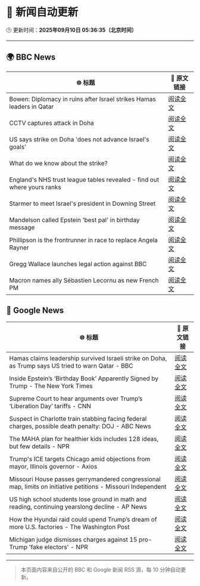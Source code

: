 # 🧠 新闻自动更新

🕒 更新时间：**2025年09月10日 05:36:35（北京时间）**

---

## 🌍 BBC News

| 🌐 标题 | 🔗 原文链接 |
|--------|-------------|
| Bowen: Diplomacy in ruins after Israel strikes Hamas leaders in Qatar | [阅读全文](https://www.bbc.com/news/articles/cm2zepgp5neo?at_medium=RSS&at_campaign=rss) |
| CCTV captures attack in Doha | [阅读全文](https://www.bbc.com/news/videos/c1dq39204wro?at_medium=RSS&at_campaign=rss) |
| US says strike on Doha 'does not advance Israel's goals' | [阅读全文](https://www.bbc.com/news/articles/cx25711r8jxo?at_medium=RSS&at_campaign=rss) |
| What do we know about the strike? | [阅读全文](https://www.bbc.com/news/articles/cq5jl77ygv4o?at_medium=RSS&at_campaign=rss) |
| England's NHS trust league tables revealed - find out where yours ranks | [阅读全文](https://www.bbc.com/news/articles/cq8eqxlypv7o?at_medium=RSS&at_campaign=rss) |
| Starmer to meet Israel's president in Downing Street | [阅读全文](https://www.bbc.com/news/articles/cly9jgmgqe8o?at_medium=RSS&at_campaign=rss) |
| Mandelson called Epstein 'best pal' in birthday message | [阅读全文](https://www.bbc.com/news/articles/cwy9dwe50leo?at_medium=RSS&at_campaign=rss) |
| Phillipson is the frontrunner in race to replace Angela Rayner | [阅读全文](https://www.bbc.com/news/articles/c3rvqv9yg4eo?at_medium=RSS&at_campaign=rss) |
| Gregg Wallace launches legal action against BBC | [阅读全文](https://www.bbc.com/news/articles/cdr60nvd4y2o?at_medium=RSS&at_campaign=rss) |
| Macron names ally Sébastien Lecornu as new French PM | [阅读全文](https://www.bbc.com/news/articles/crmenp1k0mjo?at_medium=RSS&at_campaign=rss) |

## 📰 Google News

| 🌐 标题 | 🔗 原文链接 |
|--------|-------------|
| Hamas claims leadership survived Israeli strike on Doha, as Trump says US tried to warn Qatar - BBC | [阅读全文](https://news.google.com/rss/articles/CBMiVEFVX3lxTE91TDZzTE9wemZyQXlLVFVTS0NCQzJfRTQ2QkdTM2VLVkVYSG5hcThaUjF5bUstaUx5RDBJZ1pNUV8yb2V5ZW9PMk5IWHFibWFZaHY3eg?oc=5) |
| Inside Epstein’s ‘Birthday Book’ Apparently Signed by Trump - The New York Times | [阅读全文](https://news.google.com/rss/articles/CBMihAFBVV95cUxOdjEzb2J5UTQ0dWxwWGp5by1kRm9qVFF4aHdjeUJ5RDVtNkVIa3VSSmF0M2x3M1RQMGlzMk5MWlY2N1VXMVJ6c3BLbV8zLXpzMnE4a0ZHN1RpSDg0OUR3WDg4YUI4YTliTldBYktCTl85dHVxZEhmUXFwczF6RXdRZG1SSEI?oc=5) |
| Supreme Court to hear arguments over Trump’s ‘Liberation Day’ tariffs - CNN | [阅读全文](https://news.google.com/rss/articles/CBMibkFVX3lxTE9SUHFnZGZtb0lYTzBGVlpKV2FfeDJsODJVNzk4cnFrZ2NEUVYtU2JVcFBVLThYZ1FwSDN4VzM0Sm80WU4xMGVfWmMxTEVjLWc1c2k0SGVDT2xmc1EtaVRocWcyblpRa2ppODRaS0JR?oc=5) |
| Suspect in Charlotte train stabbing facing federal charges, possible death penalty: DOJ - ABC News | [阅读全文](https://news.google.com/rss/articles/CBMipAFBVV95cUxOV181S3gtUmZqajRQUGRnTVk1U0RyQ1h2YWJPb0FBOFdiSldkVE1fanFpM1VHdWlRQkJMR1BNQWUwZ1k1UkpwdmVaS0Zpd3FPVGJlZ3N6T3pXZnBDUmxHWm4wTDBkZmk4YXJyZnpKaXhUQVFYcXRXX05hZmlndWo2UncxY1ZaXzFCVkVYYUQxUk1EUmF6bEQ4VGdyYUNZclRUSm4xTdIBqgFBVV95cUxPSWtBaTBaa0xCNDlvX09TNk9ERHRWNkJxZXE4MXpQSno5UEZpN1NwUlA5X29FODJ3U3ctVDNySnV5aXU1WDQ1aXdydmdWbzloQUREdGdidFZqVFk2VDFQYXJxMkZFdnZNV01VX2pja2RfZUlNZDlLYmQ5cDNaSUtyWE5uY1B2RnNIdERsYmpzX0hDUUVmLTU1SEZpZVE4U1FzMVV4aEttbUtrUQ?oc=5) |
| The MAHA plan for healthier kids includes 128 ideas, but few details - NPR | [阅读全文](https://news.google.com/rss/articles/CBMipwFBVV95cUxPVG5waGN4eUpkQXpYSXFNY2tBSXVHLWxZWnE0ZjRyblRheTFfV0NkUENxMnY0OXpqRDUxVlhvdnpPcF9kYjVQU25Hc1VNOUF2cHNpc081d24yd2E2YnRSTC1NeTVWRDQ3RURTZExuZ1hkNkFhZlBLSWIwcVlsRHBuTk5DNmkxRlk0eG12MEdySVNWSFE4amRTcjBqNHBpZmFEQ2dySEEyYw?oc=5) |
| Trump's ICE targets Chicago amid objections from mayor, Illinois governor - Axios | [阅读全文](https://news.google.com/rss/articles/CBMihgFBVV95cUxOWXBxLWdwOGV3ZlBaUlJ0QVRHbndtYjkwN0QzRlNPZGptVnJTT0lXcThGUUdLT1JFVU1jM0pfYzlYSk1saHJBT2dPV203di01dmcxaW45UXhwS1RNaExXa0JSU1BuTG9GQTJnWlNhRHc4VkFySW1vUHNaTmdEekNlZ01BUGpGQQ?oc=5) |
| Missouri House passes gerrymandered congressional map, limits on initiative petitions - Missouri Independent | [阅读全文](https://news.google.com/rss/articles/CBMixwFBVV95cUxQYUhqNmR2ODdxekJsWDRLcDhlU2VpY0lIT1dFV3I2R1lVSDVZakVWcmlyRTJMdkphSWM5M0k2RkRCWHZHbHJnWTB0Q1pReHYxVVhIVnBfT3hQMDVLSjFhZlloYjNSVGd4ekFCSTVWdUI5YmRjaEh5YzJEbXh2SGl3aXJIaW9FOE1vVUNmRE5tZVFvbkRsUC12TGtjUV9BanluQTREd3hXUm1zMTBwbmRCUVVNVDBsY0lTcnlrNzRPQzR4RW9HRWtn?oc=5) |
| US high school students lose ground in math and reading, continuing yearslong decline - AP News | [阅读全文](https://news.google.com/rss/articles/CBMimwFBVV95cUxQYXVNSmtzdkoyU2F3Zm1KNUx5LW5nUDFpSVplYlNQUjVqc1dWczNwZjlibW1ZLVlzU2pkdjZPTXJBQkdTblVab1FHYnF2dE9tVnUxcVN2ZTk0SHZ1bFNBMkdNYWgyUU92YlAwRlJOSGZzLWx2ZzJBSUNraExpV2FNdU1aYWhwNUZYSlg5ejZfakhYNUhRZUJXdXJzMA?oc=5) |
| How the Hyundai raid could upend Trump’s dream of more U.S. factories - The Washington Post | [阅读全文](https://news.google.com/rss/articles/CBMimwFBVV95cUxQdXJtMTE1bUJ1QjRYV1EzOFlYUTJ4RGdlLVlNbWsyck53YnZXWXAxQ2I2MU52ZllmLVdKVmVNRkduVUw1enBzY2ljS2dScXNhVjFrMWhLSFhCZU1ycUk2VE5ZV3BhNVlvSjE1YTdIWHQ2bVBFUFgyZHlKN0ZGcDRreWtZdWd5TjdGS2JnY3BwODVLTm13dmRBcV9oOA?oc=5) |
| Michigan judge dismisses charges against 15 pro-Trump 'fake electors' - NPR | [阅读全文](https://news.google.com/rss/articles/CBMikwFBVV95cUxPRUd2VU1ydDFUc2FsMXEwM1lubHUydlplMXRUSWtfNzdDbUJhOUhUVE5kWnItdmdZVHZyai1USVdQNTFub2Z2VnRhdjZMVFk4SDJXbjJLdzJEVHZGalVTam04bkVNdS1OV3h0SWU1eFhSOGdvLXVBNkVxS01Zbmdna3ZNUHdmaUhvX0JNYWRxMHAtTzg?oc=5) |

---
> 本页面内容来自公开的 BBC 和 Google 新闻 RSS 源，每 10 分钟自动更新。
